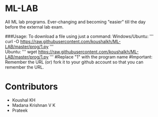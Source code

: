 
# ML-LAB

All ML lab programs. Ever-changing and becoming "easier" till the day before the external lab exam.

###Usage:
To download a file using just a command:
Windows/Ubuntu:
'''
 curl -O https://raw.githubusercontent.com/koushalkh/ML-LAB/master/prog/1.py
'''    
Ubuntu:
'''
wget https://raw.githubusercontent.com/koushalkh/ML-LAB/master/prog/1.py
'''
#Replace "1" with the program name
#Important:
Remember the URL (or)
     fork it to your github account so that you can remember the URL. 
# Contributors

* Koushal KH
* Madana Krishnan V K
* Prateek